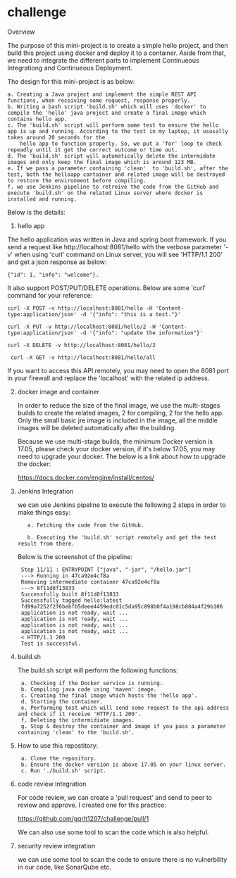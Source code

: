 # challenge

Overview

  The purpose of this mini-project is to create a simple hello project, and then build this project using docker and deploy it to a container. Aside from that, we need to integrate the different parts to implement Continueous Integrationg and Continueous Deployment.
  
  The design for this mini-project is as below:
  
    a. Creating a Java project and implement the simple REST API functions, when receiving some request, response properly.
    b. Writing a bash script 'build.sh' which will uses 'docker' to compile the 'hello' java project and create a final image which contains hello app.
    c. The 'build.sh' script will perform some test to ensure the hello app is up and running. According to the test in my laptop, it ususally takes around 20 seconds for the 
        hello app to function properly. So, we put a 'for' loop to check repeadly until it get the correct outcome or time out.
    d. The 'build.sh' script will automatically delete the intermidate images and only keep the final image which is around 123 MB.
    e. If we pass a parameter containing 'clean'  to 'build.sh', after the test, both the helloapp container and related image will be destroyed to restore the environment before compiling.
    f. we use Jenkins pipeline to retreive the code from the GitHub and execute 'build.sh' on the related Linux server where docker is installed and running.
    
Below is the details:


1. hello app
  
  The hello application was written in Java and spring boot framework. If you send a request like http://localhost:8081/hello with the verbose parameter '-v' when using 'curl' command on Linux server, you will see 'HTTP/1.1 200' and get a json response as below:
  
    {"id": 1, "info": "welcome"}.
  
  It also support POST/PUT/DELETE operations. Below are some 'curl' command for your reference:
        
    curl -X POST -v http://localhost:8081/hello -H 'Content-type:application/json' -d '{"info": "this is a test."}' 
     
    curl -X PUT -v http://localhost:8081/hello/2 -H 'Content-type:application/json' -d '{"info": "update the information"}'
     
    curl -X DELETE -v http://localhost:8081/hello/2
     
     curl -X GET -v http://localhost:8081/hello/all
     
  If you want to access this API remotely, you may need to open the 8081 port in your firewall and replace the 'localhost' with the related ip address.
     
2. docker image and container

   In order to reduce the size of the final image, we use the multi-stages builds to create the related images, 2 for compiling, 2 for the hello app.
   Only the small basic jre image is included in the image,  all the middle images will be deleted automatically after the building.
   
   Because we use multi-stage builds, the minimum Docker version is 17.05, please check your docker version, if it's below 17.05, you may need to upgrade your docker.
   The below is a link about how to upgrade the docker:
   
   https://docs.docker.com/engine/install/centos/
   
   
3. Jenkins Integration

   we can use Jenkins pipeline to execute the following 2 steps in order to make things easy:
   
          a. Fetching the code from the GitHub.
      
          b. Executing the 'build.sh' script remotely and get the test result from there.
    
    Below is the screenshot of the pipeline:
        
        Step 11/11 : ENTRYPOINT ["java", "-jar", "/hello.jar"]
        ---> Running in 47ca92e4cf8a
        Removing intermediate container 47ca92e4cf8a
        ---> 8f11d8f13833
        Successfully built 8f11d8f13833
        Successfully tagged hello:latest
        fd99a7252f2f6bebfb5deee4459edc01c5da95c098b0f4a198cb804a4f29b106
        application is not ready, wait ...
        application is not ready, wait ...
        application is not ready, wait ...
        application is not ready, wait ...
        < HTTP/1.1 200 
        Test is successful.
   
4. build.sh 

   The build.sh script will perform the following functions:
   
        a. Checking if the Docker service is running.
        b. Compiling java code using 'maven' image.
        c. Creating the final image which hosts the 'hello app'.
        d. Starting the container.
        e. Performing test which will send some request to the api address and check if it receive 'HTTP/1.1 200'.
        f. Deleting the intermidiate images.
        g. Stop & destroy the container and image if you pass a parameter containing 'clean' to the 'build.sh'.
   
   
5. How to use this repostitory:

  	    a. Clone the repository.
        b. Ensure the docker version is above 17.05 on your linux server.
        c. Run './build.sh' script.
  
  
6. code review integration

    For code review, we can create a 'pull request' and send to peer to review and approve.
    I created one for this practice:
    
    https://github.com/gqrlt1207/challenge/pull/1
    
    We can also use some tool to scan the code which is also helpful.

7. security review integration

    we can use some tool to scan the code to ensure there is no vulnerbility in our code, like SonarQube etc.
   
   
